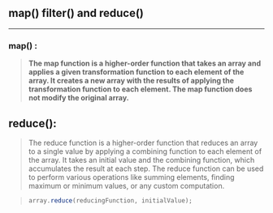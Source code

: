 ## map() filter() and reduce()

---

### map() :

> **The map function is a higher-order function that takes an array and applies a given transformation function to each element of the array. It creates a new array with the results of applying the transformation function to each element. The map function does not modify the original array.**

## reduce():

> The reduce function is a higher-order function that reduces an array to a single value by applying a combining function to each element of the array. It takes an initial value and the combining function, which accumulates the result at each step. The reduce function can be used to perform various operations like summing elements, finding maximum or minimum values, or any custom computation.

> ```js
> array.reduce(reducingFunction, initialValue);
> ```
